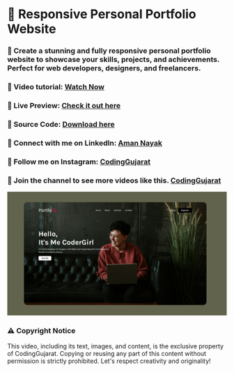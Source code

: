# 🚀 Responsive Personal Portfolio Website
### 🚀 Create a stunning and fully responsive personal portfolio website to showcase your skills, projects, and achievements. Perfect for web developers, designers, and freelancers.

### 🎥 Video tutorial: [Watch Now](https://youtu.be/us8RVfR166Y)

### 🌟 Live Preview: [Check it out here](https://codinggujaratweb.github.io/Create-Responsive-Personal-Portfolio-Website-CoderGirl/)
### 📂 Source Code: [Download here](https://github.com/codinggujaratweb/Create-Responsive-Personal-Portfolio-Website-CoderGirl)

### 💼 Connect with me on LinkedIn:  [Aman Nayak](https://www.linkedin.com/in/amanayak/)
### 📸 Follow me on Instagram:  [CodingGujarat](https://instagram.com/codinggujarat/)

### 💙 Join the channel to see more videos like this. [CodingGujarat](https://www.youtube.com/@CodingGujarat)
![preview img](/preview.png)

### ⚠️ Copyright Notice
This video, including its text, images, and content, is the exclusive property of CodingGujarat. Copying or reusing any part of this content without permission is strictly prohibited. Let's respect creativity and originality!

